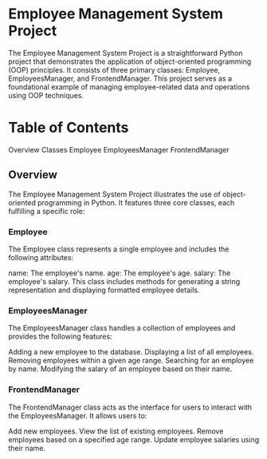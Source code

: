 # Employee Management System Project

The Employee Management System Project is a straightforward Python project that demonstrates the application of object-oriented programming (OOP) principles. It consists of three primary classes: Employee, EmployeesManager, and FrontendManager. This project serves as a foundational example of managing employee-related data and operations using OOP techniques.

# Table of Contents
Overview
Classes
Employee
EmployeesManager
FrontendManager

## Overview
The Employee Management System Project illustrates the use of object-oriented programming in Python. It features three core classes, each fulfilling a specific role:

### Employee
The Employee class represents a single employee and includes the following attributes:

name: The employee's name.
age: The employee's age.
salary: The employee's salary.
This class includes methods for generating a string representation and displaying formatted employee details.

### EmployeesManager
The EmployeesManager class handles a collection of employees and provides the following features:

Adding a new employee to the database.
Displaying a list of all employees.
Removing employees within a given age range.
Searching for an employee by name.
Modifying the salary of an employee based on their name.

### FrontendManager
The FrontendManager class acts as the interface for users to interact with the EmployeesManager. It allows users to:

Add new employees.
View the list of existing employees.
Remove employees based on a specified age range.
Update employee salaries using their name.
